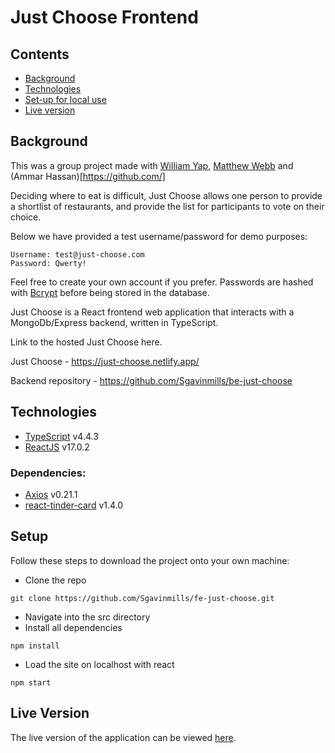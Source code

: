 # Just Choose Frontend

## Contents

-   [Background](#background)
-   [Technologies](#technologies)
-   [Set-up for local use](#setup)
-   [Live version](#live)
    <a name=background></a>

## Background

This was a group project made with [William Yap](https://github.com/williamyap90), [Matthew Webb](https://github.com/JustMatty26) and (Ammar Hassan)[https://github.com/]

Deciding where to eat is difficult, Just Choose allows one person to provide a shortlist of restaurants, and provide the list for participants to vote on their choice.

Below we have provided a test username/password for demo purposes:

```
Username: test@just-choose.com
Password: Qwerty!
```

Feel free to create your own account if you prefer. Passwords are hashed with [Bcrypt](https://www.npmjs.com/package/bcrypt) before being stored in the database.

Just Choose is a React frontend web application that interacts with a MongoDb/Express backend, written in TypeScript.

Link to the hosted Just Choose here.

Just Choose - https://just-choose.netlify.app/

Backend repository - https://github.com/Sgavinmills/be-just-choose

<a name=technologies></a>

## Technologies

-   [TypeScript](https://www.typescriptlang.org/) v4.4.3
-   [ReactJS](https://reactjs.org/) v17.0.2

### Dependencies:

-   [Axios](https://axios-http.com/docs/intro) v0.21.1
-   [react-tinder-card](https://www.npmjs.com/package/react-tinder-card) v1.4.0
    <a name=setup></a>

## Setup

Follow these steps to download the project onto your own machine:

-   Clone the repo

```
git clone https://github.com/Sgavinmills/fe-just-choose.git
```

-   Navigate into the src directory
-   Install all dependencies

```
npm install
```

-   Load the site on localhost with react

```
npm start
```

<a name=live></a>

## Live Version

The live version of the application can be viewed [here](https://just-choose.netlify.app/).
